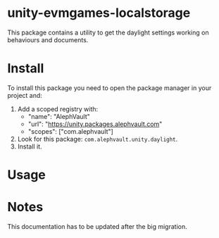 # unity-evmgames-localstorage
This package contains a utility to get the daylight settings working on behaviours and documents.

# Install
To install this package you need to open the package manager in your project and:

1. Add a scoped registry with:
    - "name": "AlephVault"
    - "url": "https://unity.packages.alephvault.com"
    - "scopes": ["com.alephvault"]
2. Look for this package: `com.alephvault.unity.daylight`.
3. Install it.

# Usage

# Notes
This documentation has to be updated after the big migration.
